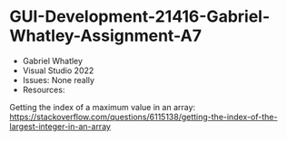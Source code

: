 # GUI-Development-21416-Gabriel-Whatley-Assignment-A7
- Gabriel Whatley
- Visual Studio 2022
- Issues: None really
- Resources:
  
Getting the index of a maximum value in an array: https://stackoverflow.com/questions/6115138/getting-the-index-of-the-largest-integer-in-an-array
